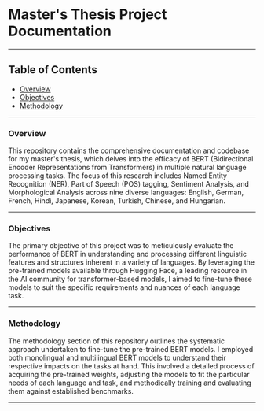 # Master's Thesis Project Documentation

---
## Table of Contents

- [Overview](#overview)
- [Objectives](#objectives)
- [Methodology](#methodology)

---

### Overview <a name = "overview"></a>
This repository contains the comprehensive documentation and codebase for my master's thesis, which delves into the efficacy of BERT (Bidirectional Encoder Representations from Transformers) in multiple natural language processing tasks. The focus of this research includes Named Entity Recognition (NER), Part of Speech (POS) tagging, Sentiment Analysis, and Morphological Analysis across nine diverse languages: English, German, French, Hindi, Japanese, Korean, Turkish, Chinese, and Hungarian.

---

### Objectives <a name = "objectives"></a>
The primary objective of this project was to meticulously evaluate the performance of BERT in understanding and processing different linguistic features and structures inherent in a variety of languages. By leveraging the pre-trained models available through Hugging Face, a leading resource in the AI community for transformer-based models, I aimed to fine-tune these models to suit the specific requirements and nuances of each language task.

---

### Methodology <a name = "methodology"></a>
The methodology section of this repository outlines the systematic approach undertaken to fine-tune the pre-trained BERT models. I employed both monolingual and multilingual BERT models to understand their respective impacts on the tasks at hand. This involved a detailed process of acquiring the pre-trained weights, adjusting the models to fit the particular needs of each language and task, and methodically training and evaluating them against established benchmarks.

---
